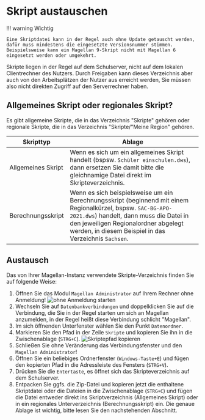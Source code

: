 # Skript austauschen

[1]:/assets/images/admin.ohne.anmeldung.png "ohne Anmeldung starten"
[2]:/assets/images/skriptepfad.png "Skriptepfad kopieren"

!!! warning Wichtig

    Eine Skriptdatei kann in der Regel auch ohne Update getauscht werden, dafür muss mindestens die eingesetzte Versionsnummer stimmen. Beispielsweise kann ein Magellan 9-Skript nicht mit Magellan 6 eingesetzt werden oder umgekehrt.

Skripte liegen in der Regel auf dem Schulserver, nicht auf dem lokalen Clientrechner des Nutzers. Durch Freigaben kann dieses Verzeichnis aber auch von den Arbeitsplätzen der Nutzer aus erreicht werden, Sie müssen also nicht direkten Zugriff auf den Serverrechner haben.

## Allgemeines Skript oder regionales Skript?

Es gibt allgemeine Skripte, die in das Verzeichnis "Skripte" gehören oder regionale Skripte, die in das Verzeichnis "Skripte/"Meine Region" gehören.

Skripttyp|Ablage
--|--
Allgemeines Skript | Wenn es sich um ein allgemeines Skript handelt (bspsw. `Schüler einschulen.dws`), dann ersetzen Sie damit bitte die gleichnamige Datei direkt im Skripteverzeichnis. 
Berechnungsskript|Wenn es sich beispielsweise um ein Berechnungsskript (beginnend mit einem Regionalkürzel, bspsw. `SAC-BG-APO-2021.dws`) handelt, dann muss die Datei in den jeweiligen Regionalordner abgelegt werden, in diesem Beispiel in das Verzeichnis `Sachsen`.

## Austausch

Das von Ihrer Magellan-Instanz verwendete Skripte-Verzeichnis finden Sie auf folgende Weise:

1. Öffnen Sie das Modul `Magellan Administrator` auf Ihrem Rechner ohne Anmeldung!
![ohne Anmeldung starten][1]
2. Wechseln Sie auf `Datenbankverbindungen` und doppelklicken Sie auf die Verbindung, die Sie in der Regel starten um sich an Magellan anzumelden, in der Regel heißt diese Verbindung schlicht "Magellan".
3. Im sich öffnenden Unterfenster wählen Sie den Punkt `Datenordner`.
4. Markieren Sie den Pfad in der Zeile `Skripte` und kopieren Sie ihn in die Zwischenablage (`STRG+C`).
![Skriptepfad kopieren][2]
5. Schließen Sie ohne Veränderung das Verbindungsfenster und den `Magellan Administrator`!
6. Öffnen Sie ein beliebiges Ordnerfenster (`Windows-Taste+E`) und fügen den kopierten Pfad in die Adressleiste des Fensters (`STRG+V`).
7. Drücken Sie die `Entertaste`, es öffnet sich das Skripteverzeichnis auf dem Schulserver.
8. Entpacken Sie ggfs. die Zip-Datei und kopieren jetzt die enthaltene Skriptdatei oder die Dateien in die Zwischenablage (`STRG+C`) und fügen die Datei entweder direkt ins Skriptverzeichnis (Allgemeines Skript) oder in ein regionales Unterverzeichnis (Berechnungsskript) ein. Die genaue Ablage ist wichtig, bitte lesen Sie den nachstehenden Abschnitt.

